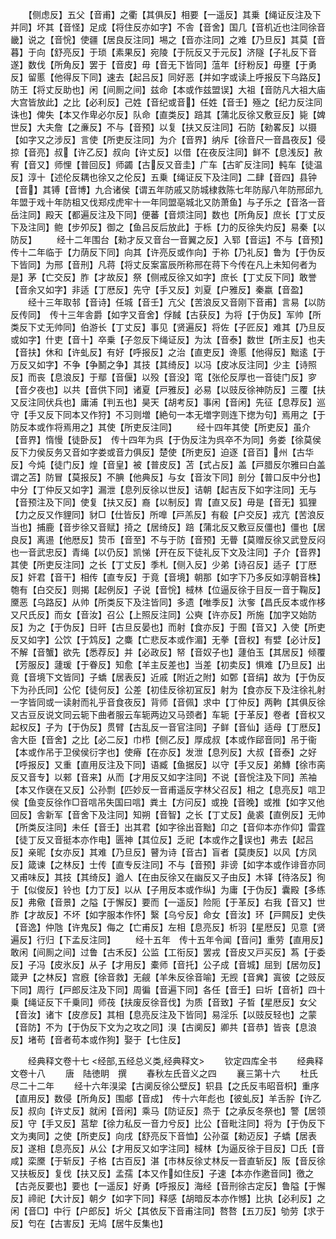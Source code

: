 <!-- { "loadSidebar": true } -->
　　【侧虑反】五父【音甫】之衢【其俱反】相要【一遥反】其乗【绳证反注及下并同】坏其【音怪】足成【将住反亦如字】不舎【音舍】国几【音机近也注同徐音畿】说之【音恱】使疆【居良反注同】埸之【音亦注同】之难【乃旦反】其莫【音暮】于向【舒亮反】于琐【素果反】宛陵【于阮反又于元反】济隧【子礼反下音遂】数伐【所角反】罢于【音皮】毋【音无下皆同】蕰年【纡粉反】毋壅【于勇反】留慝【他得反下同】速去【起吕反】同好恶【并如字或读上呼报反下乌路反】防王【将丈反助也】闲【间厠之间】兹命【本或作兹盟误】大祖【音防凡大祖大庙大宫皆放此】之比【必利反】己姓【音纪或音】任姓【音壬】殛之【纪力反注同诛也】俾失【本又作卑必尔反】队命【直类反】踣其【蒲北反徐又敷豆反】毙【婢世反】大夫詹【之亷反】不与【音预】以复【扶又反注同】石防【勑畧反】以摄【如字又之涉反】言使【所吏反注同】为介【音界】纳斥【徐音尺一音昌夜反】侵掠【音亮】叔【许乙反】叔向【许丈反】以借【在夜反注同】鲜不【息浅反】赦宥【音又】师悝【普回反】师蠲【古反又音圭】广车【古旷反注同】軘车【徒温反】淳十【述伦反耦也徐又之伦反】五乗【绳证反下及注同】二肆【音四】县钟【音】其镈【音博】九合诸侯【谓五年防戚又防城棣救陈七年防鄬八年防邢邱九年盟于戏十年防柤又伐郑戍虎牢十一年同盟亳城北又防萧鱼】与子乐之【音洛一音岳注同】殿天【都遍反注及下同】便蕃【音烦注同】数也【所角反】庶长【丁丈反下及注同】鲍【步夘反】御之【鱼吕反后放此】于栎【力的反徐失灼反】易秦【以防反】
　　经十二年围台【勑才反又音台一音翼之反】入郓【音运】不与【音预】　传十二年临于【力荫反下同】向其【许亮反或作向】于祢【乃礼反】鲁为【于伪反下皆同】为邢【音刑】凡蒋【将丈反案富辰所称邢在蒋下今传在凡上未知何者为是】茅【亡交反】胙【才故反】祭【侧戒反徐又如字】庶长【丁丈反下同】敢誉【音余又如字】非适【丁厯反】先守【手又反】刘夏【户雅反】秦嬴【音盈】
　　经十三年取邿【音诗】任城【音壬】亢父【苦浪反又音刚下音甫】言易【以防反传同】　传十三年舎爵【如字又音舍】俘馘【古获反】为将【于伪反】军帅【所类反下丈无帅同】伯游长【丁丈反】事见【贤遍反】将佐【子匠反】难其【乃旦反或如字】什吏【音十】卒乗【子忽反下绳证反】为汰【音泰】数世【所主反】也夫【音扶】休和【许虬反】有好【呼报反】之治【直吏反】谗慝【他得反】黜逺【于万反又如字】不争【争鬭之争】其技【其绮反】以冯【皮冰反注同】少主【诗照反】而丧【息浪反】于鄢【音偃】以殁【音没】窀【张伦反厚也一音徒门反】穸【音夕夜也】以共【音供下同】诸夏【戸雅反】必易【以豉反徐神防反】三覆【扶又反注同伏兵也】庸浦【判五也】昊天【胡考反】事闲【音闲】先征【息荐反】巡守【手又反下同本又作狩】不习则増【絶句一本无増字则连下揔为句】焉用之【于防反本或作将焉用之】其使【所吏反注同】
　　经十四年其使【所吏反】虽介【音界】惰慢【徒卧反】　传十四年为呉【于伪反注为呉卒不为同】务娄【徐莫侯反下力侯反务又音如字娄或音力俱反】楚使【所吏反】迫逐【音百】州【古华反】今炖【徒门反】煌【音皇】被【普皮反】苫【式占反】盖【戸腊反尔雅曰白盖谓之苫】防冒【莫报反】不腆【他典反】与女【音汝下同】剖分【普口反中分也】中分【丁仲反又如字】漏泄【息列反徐以世反】诘朝【起吉反下如字注同】无与【音预注及下同】使复【扶又反】裔【以制反】胄【直又反】毋是【音无】狐狸【力之反又作貍同】豺□【仕皆反】所嘷【戸羔反】有殽【户交反】戎亢【苦浪反当也】捕鹿【音步徐又音赋】掎之【居绮反】踣【蒲北反又敷豆反僵也】僵也【居良反】离逷【他厯反】贽币【音至】不与于防【音预】无瞢【莫赠反徐又武登反闷也一音武忠反】青绳【以仍反】凯悌【开在反下徒礼反下文及注同】子介【音界】其使【所吏反注同】之长【丁丈反】季札【侧入反】少弟【诗召反】适子【丁厯反】奸君【音干】相传【直专反】于竟【音境】朝那【如字下乃多反如淳朝音株】匏有【白交反】则揭【起例反】子说【音恱】棫林【位逼反徐于目反一音于鞠反】黡恶【乌路反】从帅【所类反下及注皆同】多遗【唯季反】汏奓【昌氏反本或作栘又尺氏反】而女【音汝】召公【上照反注同】公奭【许亦反】所施【加字又始防反】为之【于伪反】日旰【古旦反晏也】而射【食亦反】于囿【音又】入使【所吏反又如字】公饮【于鸩反】之麋【亡悲反本或作湄】无拳【音权】有嬖【必计反】不解【音蟹】欲先【悉荐反】并【必政反】帑【音奴子也】蘧伯玉【其居反】倾覆【芳服反】蘧瑗【于眷反】知愈【羊主反差也】当差【初卖反】惧难【乃旦反】出竟【音境下文皆同】子蟜【居表反】近戚【附近之附】如鄄【音绢】故为【于伪反下为孙氏同】公佗【徒何反】公差【初佳反徐初冝反】射为【食亦反下及注徐礼射一字皆同或一读射而礼乎音食夜反】背师【音佩】求中【丁仲反】两軥【其俱反徐又古豆反说文同云轭下曲者服云车轭两边又马颈者】车轭【于革反】卷者【音权又起权反】子为【于伪反】贯臂【古乱反一音官注同】子鲜【音仙】适母【丁厯反】舎大臣【音舍】之比【必二反】巾栉【侧乙反】厚成叔【本或作郈音同】吊于衞【本或作吊于卫侯侯衍字也】使瘠【在亦反】发泄【息列反】大叔【音泰】之好【呼报反】又重【直用反注及下同】语臧【鱼据反】以守【手又反】弟鱄【徐市脔反又音专】以郲【音来】从而【才用反又如字注同】不说【音恱注及下同】羔袖【本又作襃在又反】公孙剽【匹妙反一音甫遥反字林父召反】相之【息亮反】唁卫侯【鱼变反徐作□音唁吊失国曰唁】粪土【方问反】或挽【音晚】或推【如字又他回反】舎新军【音舍下及注同】知朔【音智】之长【丁丈反】彘裘【直例反】无帅【所类反注同】未任【音壬】出其君【如字徐出音黜】卬之【音仰本亦作仰】雷霆【徒丁反又音挺本亦作电】匮神【其位反】乏祀【本或作之误也】弗去【起吕反】亲昵【女亦反】其难【乃旦反】瞽为诗【音古】盲者【莫庚反】以风【方凤反】箴谏【之林反】士传【直专反注同】不与【音预】非谤【如字本或作诽音亦同又甫味反】其技【其绮反】遒人【在由反徐又在幽反又子由反】木铎【待洛反】徇于【似俊反】铃也【力丁反】以从【子用反本或作纵】为庸【于伪反】囊殿【多练反】弗儆【音景】之隘【于懈反】要而【一遥反】险阨【于革反】右我【音又】世胙【才故反】不坏【如字服本作怀】繄【乌兮反】命女【音汝】环【戸闗反】史佚【音逸】仲虺【许鬼反】侮之【亡甫反】左相【息亮反】析羽【星厯反】见意【贤遍反】行归【下孟反注同】
　　经十五年　传十五年令闻【音问】重劳【直用反】敢闲【间厠之间】过鲁【古禾反】公监【工衔反】罢戎【音皮又戸买反】蒍【于委反】子冯【皮氷反】从子【才用反】橐师【音托】公子成【音城】屈到【居勿反】箴尹【之林反】宫廐【徐音救】无觎【羊朱反徐音喻】无觊【音兾】寘彼【之豉反下同】周行【戸郎反注及下同】周徧【音遍下同】各任【音壬】曰圻【音祈】四十乗【绳证反下千乗同】师茷【扶废反徐音伐】为质【音致】子晳【星厯反】女父【音汝】诸卞【皮彦反】其相【息亮反注及下皆同】易淫乐【以豉反轻也】之蒙【音防】不为【于伪反下文为之攻之同】湨【古阒反】卿共【音恭】皆丧【息浪反】堵苟【音者苟本或作狗】娶于【七住反】

　　经典释文卷十七
<经部,五经总义类,经典释文>
　　钦定四库全书
　　经典释文卷十八
　　唐　陆徳眀　撰
　　春秋左氏音义之四
　　襄三第十六
　　杜氏　尽二十二年
　　经十六年湨梁【古阒反徐公壁反】轵县【之氏反韦昭音枳】重序【直用反】数侵【所角反】围郕【音成】　传十六年彪也【彼虬反】羊舌肸【许乙反】叔向【许丈反】就闲【音闲】乘马【防证反】烝于【之承反冬祭也】警【居领反】守【手又反】莒犂【徐力私反一音力兮反】比公【音毗注同】将为【于伪反下文为夷同】之使【所吏反】向戌【舒亮反下音恤】公孙虿【勑迈反】子蟜【居表反】遂相【息亮反】从公【才用反又如字注同】棫林【为逼反徐于目反】□氏【音咸】栾黡【于斩反】子格【古百反】湛【市林反徐丈林反一音直斩反】阪【音反徐又扶板反】复伐【扶又反】孟孺【本又作如住反】子速【本亦作遬音同】徼之【古尧反要也】要也【一遥反】好勇【呼报反】海经【音刑徐古定反】鲁隘【于懈反】禘祀【大计反】朝夕【如字下同】释感【胡暗反本亦作憾】比执【必利反】之闲【音□】中行【户郎反】圻父【其依反下音甫注同】嗸嗸【五刀反】劬劳【求于反】匄在【古害反】无鸠【居牛反集也】
